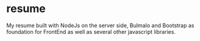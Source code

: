 # resume
My resume built with NodeJs on the server side, BulmaIo and Bootstrap as foundation for FrontEnd as well as several other javascript libraries. 
